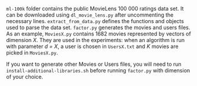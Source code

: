 `ml-100k` folder contains the public MovieLens 100 000 ratings data set.
It can be downloaded using `dl_movie_lens.py` after uncommenting the necessary lines.
`extract_from_data.py` defines the functions and objects used to parse the data
set.
`factor.py` generates the movies and users files.
As an example, `MoviesX.py` contains 1682 movies represented by vectors of
dimension *X*. They are used in the experiments: when an algorithm is run with
parameter *d = X*, a user is chosen in `UsersX.txt` and *K* movies are picked
in `MoviesX.py`.

If you want to generate other Movies or Users files, you will need to run 
`install-additional-libraries.sh` before running `factor.py` with dimension of
your choice.
